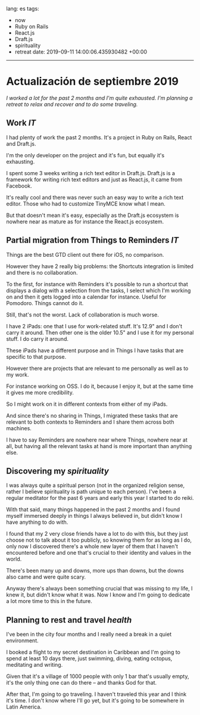 lang: es
tags:
- now
- Ruby on Rails
- React.js
- Draft.js
- spirituality
- retreat
date: 2019-09-11 14:00:06.435930482 +00:00

---

# Actualización de septiembre 2019

_I worked a lot for the past 2 months and I'm quite exhausted. I'm planning a retreat to relax and recover and to do some traveling._

## Work <i class="hashtag">IT</i>

I had plenty of work the past 2 months. It's a project in Ruby on Rails, React and Draft.js.

I'm the only developer on the project and it's fun, but equally it's exhausting.

I spent some 3 weeks writing a rich text editor in Draft.js. Draft.js is a framework for writing rich text editors and just as React.js, it came from Facebook.

It's really cool and there was never such an easy way to write a rich text editor. Those who had to customize TinyMCE know what I mean.

But that doesn't mean it's easy, especially as the Draft.js ecosystem is nowhere near as mature as for instance the React.js ecosystem.

## Partial migration from Things to Reminders <i class="hashtag">IT</i>

Things are the best GTD client out there for iOS, no comparison.

However they have 2 really big problems: the Shortcuts integration is limited and there is no collaboration.

To the first, for instance with Reminders it's possible to run a shortcut that displays a dialog with a selection from the tasks, I select which I'm working on and then it gets logged into a calendar for instance. Useful for Pomodoro. Things cannot do it.

Still, that's not the worst. Lack of collaboration is much worse.

I have 2 iPads: one that I use for work-related stuff. It's 12.9" and I don't carry it around. Then other one is the older 10.5" and I use it for my personal stuff. I do carry it around.

These iPads have a different purpose and in Things I have tasks that are specific to that purpose.

However there are projects that are relevant to me personally as well as to my work.

For instance working on OSS. I do it, because I enjoy it, but at the same time it gives me more credibility.

So I might work on it in different contexts from either of my iPads.

And since there's no sharing in Things, I migrated these tasks that are relevant to both contexts to Reminders and I share them across both machines.

I have to say Reminders are nowhere near where Things, nowhere near at all, but having all the relevant tasks at hand is more important than anything else.

## Discovering my <i class="hashtag">spirituality</i>

I was always quite a spiritual person (not in the organized religion sense, rather I believe spirituality is path unique to each person). I've been a regular meditator for the past 6 years and early this year I started to do reiki.

With that said, many things happened in the past 2 months and I found myself immersed deeply in things I always believed in, but didn't know I have anything to do with.

I found that my 2 very close friends have a lot to do with this, but they just choose not to talk about it too publicly, so knowing them for as long as I do, only now I discovered there's a whole new layer of them that I haven't encountered before and one that's crucial to their identity and values in the world.

There's been many up and downs, more ups than downs, but the downs also came and were quite scary.

Anyway there's always been something crucial that was missing to my life, I knew it, but didn't know what it was. Now I know and I'm going to dedicate a lot more time to this in the future.

## Planning to rest and travel  <i class="hashtag">health</i>

I've been in the city four months and I really need a break in a quiet environment.

I booked a flight to my secret destination in Caribbean and I'm going to spend at least 10 days there, just swimming, diving, eating octopus, meditating and writing.

Given that it's a village of 1000 people with only 1 bar that's usually empty, it's the only thing one can do there – and thanks God for that.

After that, I'm going to go traveling. I haven't traveled this year and I think it's time. I don't know where I'll go yet, but it's going to be somewhere in Latin America.